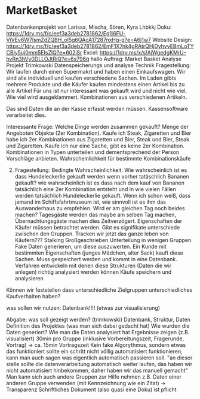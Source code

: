 # MarketBasket
Datenbankenprojekt von Larissa, Mischa, Sören, Kyra
Lhbkkj
Doku: https://1drv.ms/f/c/eef3a3deb2781862/Eg1i6FU-ViVEv6W7lsmZdZQBH_oI5g6QAcA17287nxHg-g?e=A6j1w7
Website Design: https://1drv.ms/f/c/eef3a3deb2781862/EmF1X7nk4gRAtrQHjDyhvvEBmLoTYCBly5uj0mm5EIsZlQ?e=602iSr
Excel: https://1drv.ms/x/s!AjWgedgKMrU-hvRn3hVy0DLLOJtRiQ?e=6s796q
hallo
Auftrag: 
Market Basket Analyse Projekt Trimkowski
Datenspeicherungs und analyse Technik
Fragestellung: Wir laufen durch einen Supermakrt und haben einen Einkaufswagen. 
Wir sind alle individuell und kaufen verschiedene Sachen.
Im Laden gibts mehrere Produkte und die Käufer kaufen mindestens einen Artikel bis zu alle Artikel
Für uns ist nur interessant was gekauft wird und nicht wie viel. Wie viel wird ausgeklammert.
Kombinationen aus verschiedenen Artikeln.

Das sind Daten die an der Kasse erfasst werden müssen. Kassensoftware verarbeitet dies.

Interessante Frage: Welche Dinge werden zusammen gekauft? Menge der Angeboten Objekte (2er Kombination). Kaufe ich Steak, Zigaretten und Bier habe ich 2er Kombinationen aus Zigaretten und Bier, Steak und Bier, Steak und Zigaretten. Kaufe ich nur eine Sache, gibt es keine 2er Kombination.
Kombinationen in Typen unterteilen und dementsprechend der Person Vorschläge anbieten.
Wahrscheinlichkeit für bestimmte Kombinationskäufe

2. Fragestellung: Bedingte Wahrscheinlichkeit: Wie wahrscheinlich ist es dass Hundeleckerlie gekauft werden wenn vorher tatäschlich Bananen gekauft? wie wahrscheinlich ist es dass nach dem kauf von Bananen tatsächlich eine 2er Kombination entsteht und in wie vielen Fällen werden tatsächlich Hundeleckerlie gekauft.
Wenn ich schon weiß, dass jemand im Schiffsfahrtmuseum ist, wie sinnvoll ist es ihm das Auswanderhaus zu empfehlen. Wird er am gleichen Tag noch beides machen? Tagesgäste werden das maybe am selben Tag machen, Übernachtungsgäste machen dies Zeitverzögert. Eigenschaften der Käufer müssen betrachtet werden.
Gibt es signifikate unterschiede zwischen den Gruppen. Tracken wir jetzt das ganze leben von Käufern??? Stalking Großgeschrieben
Unterteilung in wenigen Gruppen. Fake Daten generieren, um diese auszuwerten. Ein Kunde mit bestimmten Eigenschaften (junges Mädchen, alter Sack) kauft diese Sachen. Muss gespeichert werden und kommt in eine Datenbank.
Verfahren entwickeln mit denen diese Strukturen (Daten die wir anlegen) richtig analysiert werden können
Käufe speichern und analysieren

Können wir feststellen dass unterschiedliche Zielgruppen unterschiedliches Kaufverhalten haben?

was sollen wir nutzen:
Datenbank!!!!
(etwas zur visualisierung)


Abgabe:
was soll gezeigt werden? (trimkowski)
Datenbank, Struktur, Daten
Definition des Projektes (was man sich dabei gedacht hat)
Wie wurden die Daten generiert?
Wie man die Daten analysiert hat
Ergebnisse zeigen (z.B. visualisiert)
30min pro Gruppe (inklusive Vorbereitungszeit, Fragerunde, Vortrag) -> ca. 15min Vortragszeit
Kein fake Algorythmus, sondern etwas das funktioniert
sollte ein schritt nicht völlig automatisiert funktionieren, kann man auch sagen was eigentlich automatisch passieren soll. "an dieser stelle sollte die datenverarbeitung automatisch weiter laufen, das haben wir nicht automatisiert hinbekommen, daher haben wir das manuell gemacht"
Man kann sich auch andere Gruppen zur Hilfe nehmen z.B. Daten einer anderen Gruppe verwenden (mit Kennzeichnung wie ein Zitat) -> Transparenz
Schriftliches Dokument (also quasi eine Doku) ist pflicht
